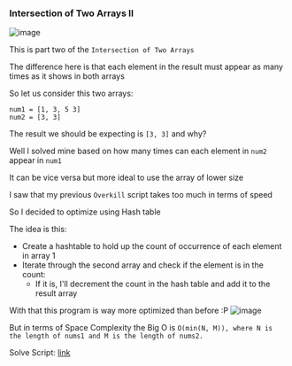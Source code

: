 <h3> Intersection of Two Arrays II </h3>

![image](https://github.com/h4ckyou/h4ckyou.github.io/assets/127159644/2c91159c-660b-4a1d-a6f9-2d13797da8f8)

This is part two of the `Intersection of Two Arrays`

The difference here is that each element in the result must appear as many times as it shows in both arrays

So let us consider this two arrays:

```
num1 = [1, 3, 5 3]
num2 = [3, 3]
```

The result we should be expecting is `[3, 3]` and why?

Well I solved mine based on how many times can each element in `num2` appear in `num1`

It can be vice versa but more ideal to use the array of lower size

I saw that my previous `Overkill` script takes too much in terms of speed

So I decided to optimize using Hash table

The idea is this:
- Create a hashtable to hold up the count of occurrence of each element in array 1
- Iterate through the second array and check if the element is in the count:
  - If it is, I'll decrement the count in the hash table and add it to the result array
 

With that this program is way more optimized than before :P
![image](https://github.com/h4ckyou/h4ckyou.github.io/assets/127159644/fe27ce47-64e1-40b0-9580-e448eb1eadb9)

But in terms of Space Complexity the Big O is `O(min(N, M)), where N is the length of nums1 and M is the length of nums2.`

Solve Script: [link]()
